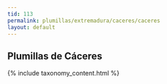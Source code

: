 ```yaml
---
tid: 113
permalink: plumillas/extremadura/caceres/caceres
layout: default
---
```

## Plumillas de Cáceres
{% include taxonomy_content.html %}
